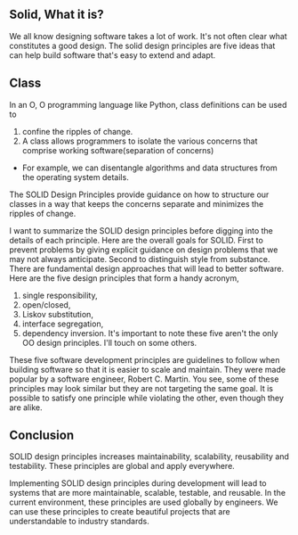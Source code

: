 ## Solid, What it is?

We all know designing software takes a lot of work. It's not often clear what constitutes a good design. The solid design principles are five ideas that can help build software that's easy to extend and adapt.

## Class

In an O, O programming language like Python, 
class definitions can be used to 
1. confine the ripples of change.
2. A class allows programmers to isolate the various concerns that comprise working software(separation of concerns)
 - For example, we can disentangle algorithms and data structures from the operating system details.

 The SOLID Design Principles provide guidance on how to structure our classes in a way that keeps the concerns separate and minimizes the ripples of change.

I want to summarize the SOLID design principles before digging into the details of each principle. Here are the overall goals for SOLID. 
First to prevent problems by giving explicit guidance on design problems that we may not always anticipate.
Second to distinguish style from substance.
There are fundamental design approaches that will lead to better software. 
Here are the five design principles that form a handy acronym, 
1. single responsibility, 
2. open/closed, 
3. Liskov substitution, 
4. interface segregation, 
5. dependency inversion. 
It's important to note these five aren't the only OO design principles. I'll touch on some others. 


These five software development principles are guidelines to follow when building software so that it is easier to scale and maintain. They were made popular by a software engineer, Robert C. Martin.
You see, some of these principles may look similar but they are not targeting the same goal. It is possible to satisfy one principle while violating the other, even though they are alike.


## Conclusion

SOLID design principles increases maintainability, scalability, reusability and testability. These principles are global and apply everywhere.

Implementing SOLID design principles during development will lead to systems that are more maintainable, scalable, testable, and reusable. In the current environment, these principles are used globally by engineers. We can use these principles to create beautiful projects that are understandable to industry standards.